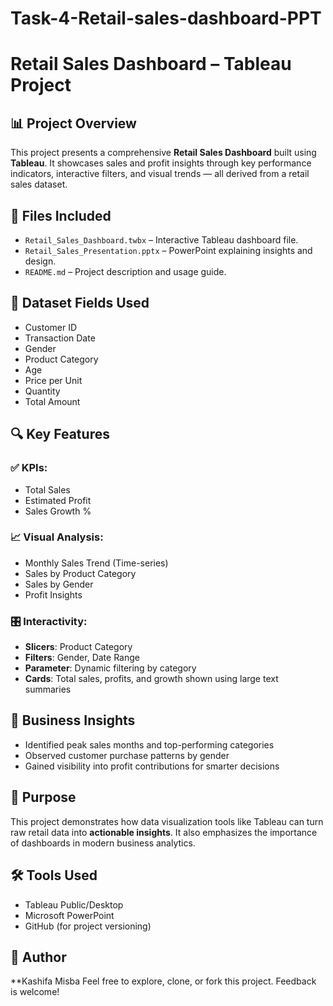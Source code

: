 # Task-4-Retail-sales-dashboard-PPT
# Retail Sales Dashboard – Tableau Project

## 📊 Project Overview

This project presents a comprehensive **Retail Sales Dashboard** built using **Tableau**. It showcases sales and profit insights through key performance indicators, interactive filters, and visual trends — all derived from a retail sales dataset.

## 📁 Files Included
- `Retail_Sales_Dashboard.twbx` – Interactive Tableau dashboard file.
- `Retail_Sales_Presentation.pptx` – PowerPoint explaining insights and design.
- `README.md` – Project description and usage guide.

## 🧩 Dataset Fields Used
- Customer ID
- Transaction Date
- Gender
- Product Category
- Age
- Price per Unit
- Quantity
- Total Amount

## 🔍 Key Features

### ✅ KPIs:
- Total Sales  
- Estimated Profit  
- Sales Growth %

### 📈 Visual Analysis:
- Monthly Sales Trend (Time-series)
- Sales by Product Category
- Sales by Gender
- Profit Insights

### 🎛️ Interactivity:
- **Slicers**: Product Category
- **Filters**: Gender, Date Range
- **Parameter**: Dynamic filtering by category
- **Cards**: Total sales, profits, and growth shown using large text summaries

## 🧠 Business Insights
- Identified peak sales months and top-performing categories
- Observed customer purchase patterns by gender
- Gained visibility into profit contributions for smarter decisions

## 🎯 Purpose
This project demonstrates how data visualization tools like Tableau can turn raw retail data into **actionable insights**. It also emphasizes the importance of dashboards in modern business analytics.

## 🛠️ Tools Used
- Tableau Public/Desktop
- Microsoft PowerPoint
- GitHub (for project versioning)

## 📌 Author
**Kashifa Misba 
Feel free to explore, clone, or fork this project. Feedback is welcome!

